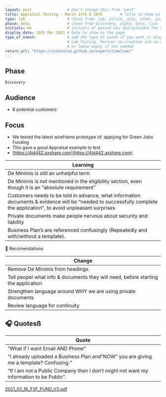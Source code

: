 ```yaml
---
layout: post                # Don't change this from "post"
title: Appraisal Testing - March 17th & 18th        # Title to show on the page
type: lab                   # Chose from: lab, online, a11y, other, partner
phase: beta                 # chose from discovery, alpha, beta, live
initials: mk                # initials of person who did/uploaded the research
display_date: 18th Mar 2021 # Date to show on the page      
type_of_event:              # add the type of event if you want it displayed added to the heading when the post if clicked on
                            # Lab Testing, Partner co-creation and co-design, Accessibility, Online research and testing, Events, F2F and testing
                            # or leave empty if not needed
return_url: "https://scotentsd.github.io/export/timeline/"
---
```


## Phase
    Discovery

## Audience
- 6 potential customers

## Focus
- We tested the latest wireframe prototype of: applying for Green Jobs Funding
- This gave a good Appraisal example to test
- [https://4jd442.axshare.com](https://4jd442.axshare.com)



| Learning
| ---
| De Minimis is still an unhelpful term
| De Minimis is not mentioned in the eligibility section, even though it is an “absolute requirement”
| Customers needs to be told in advance, what information documents & evidence will be “needed to successfully complete the application”, to avoid unpleasant surprises
| Private documents make people nervous about security and liability
| Business Plan’s are referenced confusingly (Repeatedly and with/without a template).

🧰 Recomendations 

| Change
| ---
| Remove De Minimis from headings
| Tell peopel what info & documents they will need, before starting the application
| Strengthen language around WHY we are using private documents
| Review language for continuity


## 🎧 Quotesß

| Quote
| ---
| “What if I want Email AND Phone”
| "I already uploaded a Business Plan and”NOW” you are giving me a template? Confusing."
| “If I am not a Public Company then I don’t might not want my information to be Public”.

<!--more-->
[2021_02_18_F2F_FUND_V2.pdf](../files/2021_02_18_F2F_FUND_V2.pdf)
